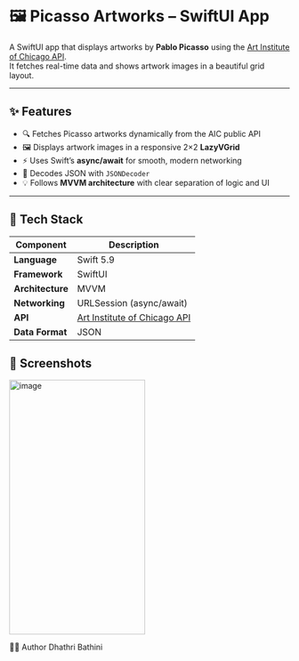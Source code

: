 # 🖼️ Picasso Artworks – SwiftUI App

A SwiftUI app that displays artworks by **Pablo Picasso** using the [Art Institute of Chicago API](https://api.artic.edu/docs/).  
It fetches real-time data and shows artwork images in a beautiful grid layout.

---

## ✨ Features

- 🔍 Fetches Picasso artworks dynamically from the AIC public API  
- 🖼️ Displays artwork images in a responsive 2×2 **LazyVGrid**  
- ⚡ Uses Swift’s **async/await** for smooth, modern networking  
- 🧠 Decodes JSON with `JSONDecoder` 
- 💡 Follows **MVVM architecture** with clear separation of logic and UI  

---

## 🧩 Tech Stack

| Component | Description |
|------------|-------------|
| **Language** | Swift 5.9 |
| **Framework** | SwiftUI |
| **Architecture** | MVVM |
| **Networking** | URLSession (async/await) |
| **API** | [Art Institute of Chicago API](https://api.artic.edu/docs/) |
| **Data Format** | JSON |

## 🧩 Screenshots

<img width="244" height="458" alt="image" src="https://github.com/user-attachments/assets/23acaeb4-0ccb-48a5-9f9b-6ffc2ede3b8e" />

👩‍💻 Author
Dhathri Bathini
